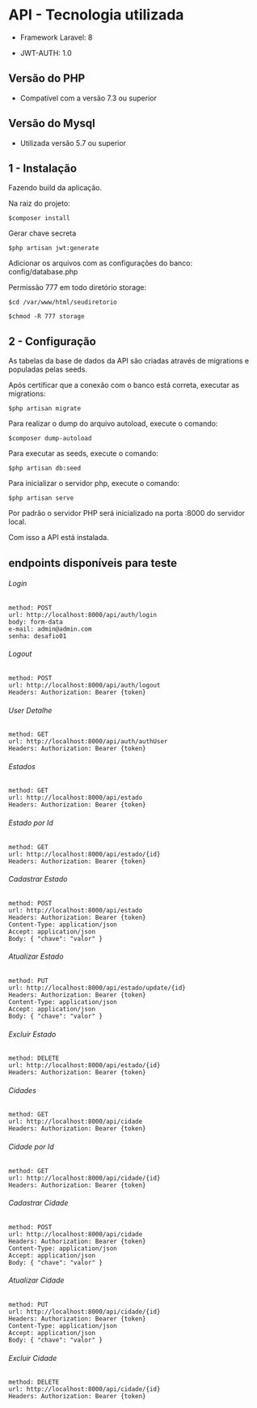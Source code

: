 # API - Tecnologia utilizada

- Framework Laravel: 8

- JWT-AUTH: 1.0

## Versão do PHP

- Compatível com a versão 7.3 ou superior

## Versão do Mysql

- Utilizada versão 5.7 ou superior

## 1 - Instalação

Fazendo build da aplicação.

Na raiz do projeto:
```
$composer install
```

Gerar chave secreta
```
$php artisan jwt:generate
```
Adicionar os arquivos com as configurações do banco: config/database.php

Permissão 777 em todo diretório storage:
```
$cd /var/www/html/seudiretorio
```
```
$chmod -R 777 storage
```
## 2 - Configuração

As tabelas da base de dados da API são criadas através de migrations e populadas pelas seeds.

Após certificar que a conexão com o banco está correta, executar as migrations:
```
$php artisan migrate
```
Para realizar o dump do arquivo autoload, execute o comando:
```
$composer dump-autoload
```
Para executar as seeds, execute o comando:
```
$php artisan db:seed
```
Para inicializar o servidor php, execute o comando:
```
$php artisan serve
```
Por padrão o servidor PHP será inicializado na porta :8000 do servidor local.

Com isso a API está instalada.

## endpoints disponíveis para teste

###### Login

    method: POST
    url: http://localhost:8000/api/auth/login
    body: form-data
    e-mail: admin@admin.com
    senha: desafio01

###### Logout

    method: POST
    url: http://localhost:8000/api/auth/logout
    Headers: Authorization: Bearer {token}

###### User Detalhe

    method: GET
    url: http://localhost:8000/api/auth/authUser
    Headers: Authorization: Bearer {token}

###### Estados

    method: GET
    url: http://localhost:8000/api/estado
    Headers: Authorization: Bearer {token}

###### Estado por Id

    method: GET
    url: http://localhost:8000/api/estado/{id}
    Headers: Authorization: Bearer {token}

###### Cadastrar Estado

    method: POST
    url: http://localhost:8000/api/estado
    Headers: Authorization: Bearer {token}
    Content-Type: application/json
    Accept: application/json
    Body: { "chave": "valor" }

###### Atualizar Estado

    method: PUT  
    url: http://localhost:8000/api/estado/update/{id}
    Headers: Authorization: Bearer {token}
    Content-Type: application/json
    Accept: application/json
    Body: { "chave": "valor" }

###### Excluir Estado

    method: DELETE
    url: http://localhost:8000/api/estado/{id}
    Headers: Authorization: Bearer {token}
    
###### Cidades

    method: GET
    url: http://localhost:8000/api/cidade
    Headers: Authorization: Bearer {token}

###### Cidade por Id

    method: GET
    url: http://localhost:8000/api/cidade/{id}
    Headers: Authorization: Bearer {token}

###### Cadastrar Cidade

    method: POST
    url: http://localhost:8000/api/cidade
    Headers: Authorization: Bearer {token}
    Content-Type: application/json
    Accept: application/json
    Body: { "chave": "valor" }

###### Atualizar Cidade

    method: PUT  
    url: http://localhost:8000/api/cidade/{id}
    Headers: Authorization: Bearer {token}
    Content-Type: application/json
    Accept: application/json
    Body: { "chave": "valor" }

###### Excluir Cidade

    method: DELETE
    url: http://localhost:8000/api/cidade/{id}
    Headers: Authorization: Bearer {token}    
